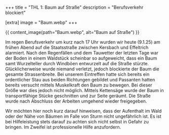 +++
title = "THL 1: Baum auf Straße"
description = "Berufsverkehr blockiert"

[extra]
image = "Baum.webp"
+++

{{ content_image(path="Baum.webp", alt="Baum auf Straße") }}

Im regen Berufsverkehr um kurz nach 17 Uhr wurden wir heute (9.1.25) am frühen Abend auf die Staatsstraße zwischen Kersbach und Effeltrich alarmiert.
Nach den Regenfällen und dem Tauwetter der letzten Tage war der Boden in einem Waldstück scheinbar so aufgeweicht, dass ein Baum samt Wurzelteller durch Windböen entwurzelt auf die Straße stürzte.
Glücklicherweise wurde niemand verletzt, jedoch blockierte der Baum die gesamte Strassenbreite.
Bei unserem Eintreffen hatte sich bereits ein ordentlicher Stau aus beiden Richtungen gebildet und Passanten hatten bereits versucht mittels Muskelkraft den Baum zu bewegen. Bei dieser Größe war dies jedoch nicht möglich.
Mittels Kettensäge wurde der Baum in transportfähige Stücke geschnitten und zur Seite geräumt. Die Straße wurde nach Abschluss der Arbeiten umgehend wieder freigegeben.

Wir möchten hier noch kurz darauf hinweisen, dass der Aufenthalt im Wald oder der Nähe von Bäumen im Falle von Sturm nicht ungefährlich ist. Es ist bei Hilfeleistung stets darauf zu achten sich nicht selbst in Gefahr zu bringen. Im Zweifel ist professionelle Hilfe anzufordern.
